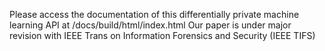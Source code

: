 Please access the documentation of this differentially private machine learning API at /docs/build/html/index.html
Our paper is under major revision with IEEE Trans on Information Forensics and Security (IEEE TIFS)
